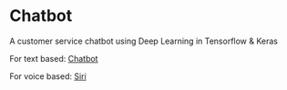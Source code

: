# Chatbot

A customer service chatbot using Deep Learning in Tensorflow & Keras 

For text based: <a href="https://github.com/kriti-bhatia99/chatbot/blob/main/chatbot.py">Chatbot</a>

For voice based: <a href="https://github.com/kriti-bhatia99/chatbot/blob/main/siri.py">Siri</a>
